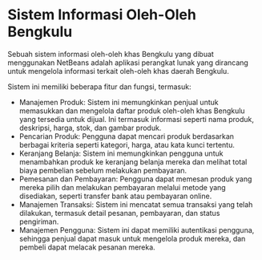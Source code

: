 # Sistem Informasi Oleh-Oleh Bengkulu

Sebuah sistem informasi oleh-oleh khas Bengkulu yang dibuat menggunakan NetBeans adalah aplikasi perangkat lunak yang dirancang untuk mengelola informasi terkait oleh-oleh khas daerah Bengkulu.

Sistem ini memiliki beberapa fitur dan fungsi, termasuk:
- Manajemen Produk: Sistem ini memungkinkan penjual untuk memasukkan dan mengelola daftar produk oleh-oleh khas Bengkulu yang tersedia untuk dijual. Ini termasuk informasi seperti nama produk, deskripsi, harga, stok, dan gambar produk.
- Pencarian Produk: Pengguna dapat mencari produk berdasarkan berbagai kriteria seperti kategori, harga, atau kata kunci tertentu.
- Keranjang Belanja: Sistem ini memungkinkan pengguna untuk menambahkan produk ke keranjang belanja mereka dan melihat total biaya pembelian sebelum melakukan pembayaran.
- Pemesanan dan Pembayaran: Pengguna dapat memesan produk yang mereka pilih dan melakukan pembayaran melalui metode yang disediakan, seperti transfer bank atau pembayaran online.
- Manajemen Transaksi: Sistem ini mencatat semua transaksi yang telah dilakukan, termasuk detail pesanan, pembayaran, dan status pengiriman.
- Manajemen Pengguna: Sistem ini dapat memiliki autentikasi pengguna, sehingga penjual dapat masuk untuk mengelola produk mereka, dan pembeli dapat melacak pesanan mereka.
